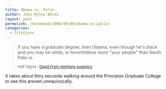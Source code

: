 ```yaml
---
title: Obama vs. Palin
author: John Myles White
layout: post
permalink: /notebook/2008/09/09/obama-vs-palin/
categories:
  - Citations
---
```


<blockquote>
<p>If you have a graduate degree, then Obama, even though he's black and you may be white, is nevertheless more "your people" than Sarah Palin is.</p>

<small>Half Sigma : <a href="http://www.halfsigma.com/2008/09/david-frum-mentions-eugenics.html">David Frum mentions eugenics</a></small>
</blockquote>

It takes about thiry seconds walking around the Princeton Graduate College to see this proven unequivocally.
